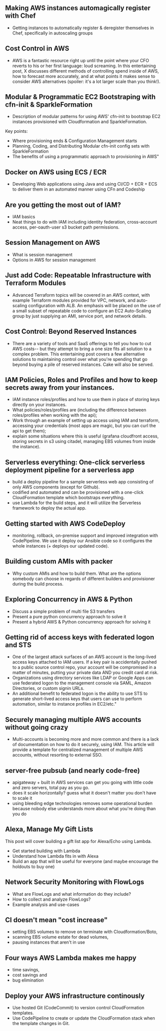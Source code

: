 ## Making AWS instances automagically register with Chef	
* Getting instances to automatically register & deregister themselves in Chef, specifically in autoscaling groups

## Cost Control in AWS	
* AWS is a fantastic resource right up until the point where your CFO reverts to his or her first language: loud screaming. In this entertaining post, X discusses different methods of controlling spend inside of AWS, how to forecast more accurately, and at what points it makes sense to consider AWS alternatives (spoiler: it's a lot larger scale than you think!). 

## Modular & Programmatic EC2 Bootstraping with cfn-init & SparkleFormation	

* Description of modular patterns for using AWS' cfn-init to bootstrap EC2 instances provisioned with Cloudformation and SparkleFormation. 

Key points: 
* Where provisioning ends & Configuration Management starts
* Planning, Coding, and Distributing Modular cfn-init config sets with SparkleFormation
* The benefits of using a programmatic approach to provisioning in AWS"

## Docker on AWS using ECS / ECR	
* Developing Web applications using Java and using CI/CD + ECR + ECS to deliver them in an automated manner using CFn and Codeship

## Are you getting the most out of IAM?	

* IAM basics
* Neat things to do with IAM including identity federation, cross-account access, per-oauth-user s3 bucket path permissions.

## Session Management on AWS	
* What is session management
* Options  in AWS for session management

## Just add Code: Repeatable Infrastructure with Terraform Modules	

* Advanced Terraform topics will be covered in an AWS context, with example Terraform modules provided for VPC, network, and auto-scaling configuration with ALB. An emphasis will be placed on the use of a small subset of repeatable code to configure an EC2 Auto-Scaling group by just supplying an AMI, service port, and network details.

## Cost Control: Beyond Reserved Instances	

* There are a variety of tools and SaaS offerings to tell you how to cut AWS costs-- but they attempt to bring a one size fits all solution to a complex problem. This entertaining post covers a few alternative solutions to maintaining control over what you're spending that go beyond buying a pile of reserved instances. Cake will also be served.

## IAM Policies, Roles and Profiles and how to keep secrets away from your instances.	

* IAM instance roles/profiles and how to use them in place of storing keys directly on your instances. 
* What policies/roles/profiles are (including the difference between roles/profiles when working with the api); 
* Work through an example of setting up access using IAM and terraform, accessing your credentials (most apps are magic, but you can curl the api to get them); 
* explain some situations where this is useful (grafana cloudfront access, storing secrets in s3 using citadel, managing EBS volumes from inside the instance).

## Serverless everything: One-click serverless deployment pipeline for a serverless app 	

* build a deploy pipeline for a sample serverless web app consisting of only AWS components (except for Github). 
* codified and automated and can be provisioned with a one-click CloudFormation template which bootstraps everything. 
* use Lambda for the build steps, and it will utilize the Serverless framework to deploy the actual app.

## Getting started with AWS CodeDeploy	

* monitoring, rollback, on-premise support and improved integration with CodePipeline. We use it deploy our Ansible code so it configures the whole instances (+ deploys our updated code).

## Building custom AMIs with packer	
* Why custom AMIs and how to build them. What are the options somebody can choose in regards of different builders and provisioner during the build process.

## Exploring Concurrency in AWS & Python	
* Discuss a simple problem of multi file S3 transfers 
* Present a pure python concurrency approach to solve it 
* Present a hybrid AWS & Python concurrency approach for solving it

## Getting rid of access keys with federated logon and STS	

* One of the largest attack surfaces of an AWS account is the long-lived access keys attached to IAM users. If a key pair is accidentally pushed to a public source control repo, your account will be compromised in a matter of minutes, putting your private data AND you credit card at risk. 
* Organizations using directory services like LDAP or Google Apps can use federated logon to the management console via SAML, Amazon Directories, or custom signin URLs. 
* An additional benefit to federated logon is the ability to use STS to generate short-lived access keys that users can use to perform automation, similar to instance profiles in EC2/etc."

## Securely managing multiple AWS accounts without going crazy	
* Multi-accounts is becoming more and more common and there is a lack of documentation on how to do it securely, using IAM. This article will provide a template for centralized management of multiple AWS accounts, without resorting to external SSO.

## server-free pubsub (and nearly code-free)
* apigateway + built in AWS services can get you going with little code and zero servers, total pay as you go. 
* does it scale horizontally? guess what it doesn't matter you don't have to scale it
* using bleeding edge technologies removes some operational burden because nobody else understands more about what you're doing than you do

## Alexa, Manage My Gift Lists
This post will cover building a gift list app for Alexa/Echo using Lambda. 

* Get started building with Lambda
* Understand how Lambda fits in with Alexa
* Build an app that will be useful for everyone (and maybe encourage the holdouts to buy one)

## Network Security Monitoring with FlowLogs
* What are FlowLogs and what information do they include? 
* How to collect and analyze FlowLogs? 
* Example analysis and use-cases

## CI doesn't mean "cost increase"
* setting EBS volumes to remove on terminate with Cloudformation/Boto, 
* scanning EBS volume estate for dead volumes, 
* pausing instances that aren't in use

## Four ways AWS Lambda makes me happy
* time savings, 
* cost savings and 
* bug elimination

## Deploy your AWS infrastructure continously
* Use hosted Git (CodeCommit) to version control CloudFormation templates. 
* Use CodePipeline to create or update the CloudFormation stack when the template changes in Git.